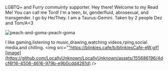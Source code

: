 LGBTQ+ and Furry commuinty supporter.
Hey there! Welcome to my Read Me!
You can call me Tord!
I'm a teen, bi, genderfluid, abrosexual, and transgender.
I go by He/They. I am a Taurus-Gemini.
Taken by 2 people Dez and Tom/A<3

![peach-and-goma-peach-goma](https://github.com/LocallyUnknown/LocallyUnknown/assets/155686196/ed464177-3a36-4d92-8988-68aab130bbf3)

I like gaming,listening to music,drawing,watching videos,rping,social media,and chilling.
<img src="["](https://blinkies.cafe/b/blinkiesCafe-eW.gif)https://blinkies.cafe/b/blinkiesCafe-eW.gif![image](https://github.com/LocallyUnknown/LocallyUnknown/assets/155686196/4dcf6f16-4506-4616-979b-e9b0cdd4281d)
/>
